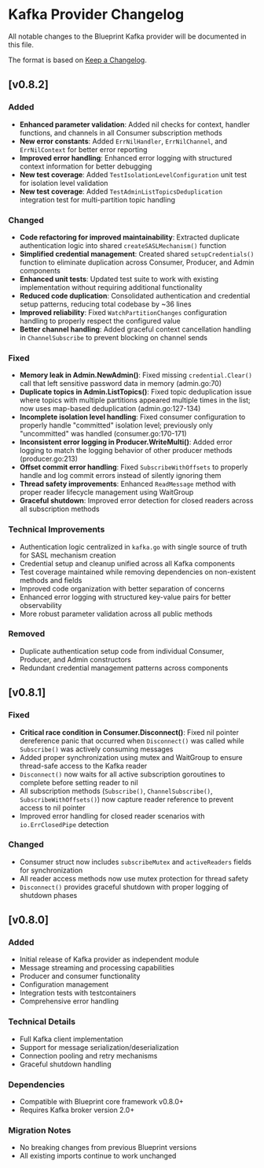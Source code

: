 # Kafka Provider Changelog

All notable changes to the Blueprint Kafka provider will be documented in this file.

The format is based on [Keep a Changelog](https://keepachangelog.com/en/1.0.0/).

## [v0.8.2]

### Added
- **Enhanced parameter validation**: Added nil checks for context, handler functions, and channels in all Consumer subscription methods
- **New error constants**: Added `ErrNilHandler`, `ErrNilChannel`, and `ErrNilContext` for better error reporting
- **Improved error handling**: Enhanced error logging with structured context information for better debugging
- **New test coverage**: Added `TestIsolationLevelConfiguration` unit test for isolation level validation
- **New test coverage**: Added `TestAdminListTopicsDeduplication` integration test for multi-partition topic handling

### Changed
- **Code refactoring for improved maintainability**: Extracted duplicate authentication logic into shared `createSASLMechanism()` function
- **Simplified credential management**: Created shared `setupCredentials()` function to eliminate duplication across Consumer, Producer, and Admin components
- **Enhanced unit tests**: Updated test suite to work with existing implementation without requiring additional functionality
- **Reduced code duplication**: Consolidated authentication and credential setup patterns, reducing total codebase by ~36 lines
- **Improved reliability**: Fixed `WatchPartitionChanges` configuration handling to properly respect the configured value
- **Better channel handling**: Added graceful context cancellation handling in `ChannelSubscribe` to prevent blocking on channel sends

### Fixed
- **Memory leak in Admin.NewAdmin()**: Fixed missing `credential.Clear()` call that left sensitive password data in memory (admin.go:70)
- **Duplicate topics in Admin.ListTopics()**: Fixed topic deduplication issue where topics with multiple partitions appeared multiple times in the list; now uses map-based deduplication (admin.go:127-134)
- **Incomplete isolation level handling**: Fixed consumer configuration to properly handle "committed" isolation level; previously only "uncommitted" was handled (consumer.go:170-171)
- **Inconsistent error logging in Producer.WriteMulti()**: Added error logging to match the logging behavior of other producer methods (producer.go:213)
- **Offset commit error handling**: Fixed `SubscribeWithOffsets` to properly handle and log commit errors instead of silently ignoring them
- **Thread safety improvements**: Enhanced `ReadMessage` method with proper reader lifecycle management using WaitGroup
- **Graceful shutdown**: Improved error detection for closed readers across all subscription methods

### Technical Improvements
- Authentication logic centralized in `kafka.go` with single source of truth for SASL mechanism creation
- Credential setup and cleanup unified across all Kafka components
- Test coverage maintained while removing dependencies on non-existent methods and fields
- Improved code organization with better separation of concerns
- Enhanced error logging with structured key-value pairs for better observability
- More robust parameter validation across all public methods

### Removed
- Duplicate authentication setup code from individual Consumer, Producer, and Admin constructors
- Redundant credential management patterns across components

## [v0.8.1]

### Fixed
- **Critical race condition in Consumer.Disconnect()**: Fixed nil pointer dereference panic that occurred when `Disconnect()` was called while `Subscribe()` was actively consuming messages
- Added proper synchronization using mutex and WaitGroup to ensure thread-safe access to the Kafka reader
- `Disconnect()` now waits for all active subscription goroutines to complete before setting reader to nil
- All subscription methods (`Subscribe()`, `ChannelSubscribe()`, `SubscribeWithOffsets()`) now capture reader reference to prevent access to nil pointer
- Improved error handling for closed reader scenarios with `io.ErrClosedPipe` detection

### Changed
- Consumer struct now includes `subscribeMutex` and `activeReaders` fields for synchronization
- All reader access methods now use mutex protection for thread safety
- `Disconnect()` provides graceful shutdown with proper logging of shutdown phases

## [v0.8.0]

### Added
- Initial release of Kafka provider as independent module
- Message streaming and processing capabilities
- Producer and consumer functionality
- Configuration management
- Integration tests with testcontainers
- Comprehensive error handling

### Technical Details
- Full Kafka client implementation
- Support for message serialization/deserialization
- Connection pooling and retry mechanisms
- Graceful shutdown handling

### Dependencies
- Compatible with Blueprint core framework v0.8.0+
- Requires Kafka broker version 2.0+

### Migration Notes
- No breaking changes from previous Blueprint versions
- All existing imports continue to work unchanged